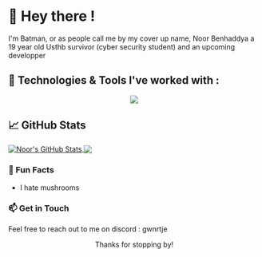 

<h1 > 👋 Hey there ! </h1>

<p>
  I'm Batman, or as people call me by my cover up name, Noor Benhaddya a 19 year old Usthb survivor (cyber security student) and an upcoming developper 
</p>


##  🔧 Technologies & Tools I've worked with :
<p align="center">
<img src="https://skillicons.dev/icons?i=c,html,css,js,python,django,solidity,java,tailwind,react,nodejs,linux,dart,flutter" />


## &#x1f4c8; GitHub Stats

<a href="https://github.com/Nooorrrr/Nooorrrr.git">
  <img align="center" src="https://github-readme-stats.vercel.app/api?username=Nooorrrr&hide_border=true&count_private=true&show_icons=true&theme=gotham" alt="Noor's GitHub Stats" />
</a>
<a href="https://github.com/Nooorrrr/Nooorrrr.git">
  <img align="center" src="https://github-readme-stats.vercel.app/api/top-langs/?username=Nooorrrr&hide_border=true&count_private=true&show_icons=true&theme=gotham&langs_count=3" />
</a>





### 🌟 Fun Facts

- I hate mushrooms

### 📫 Get in Touch

Feel free to reach out to me on discord : gwnrtje

<p align="center">Thanks for stopping by! </p>

